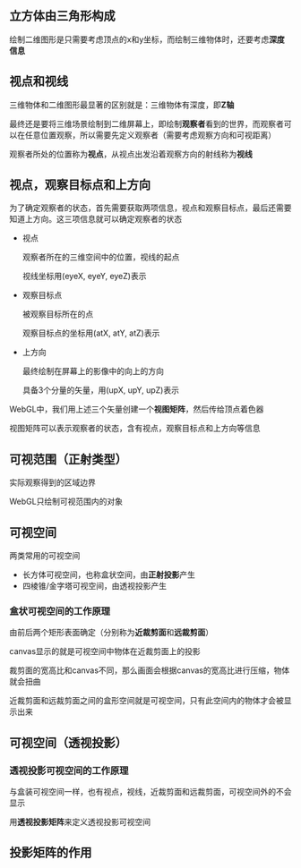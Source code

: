## 立方体由三角形构成

绘制二维图形是只需要考虑顶点的x和y坐标，而绘制三维物体时，还要考虑**深度信息**

## 视点和视线

三维物体和二维图形最显著的区别就是：三维物体有深度，即**Z轴**

最终还是要将三维场景绘制到二维屏幕上，即绘制**观察者**看到的世界，而观察者可以在任意位置观察，所以需要先定义观察者（需要考虑观察方向和可视距离）

观察者所处的位置称为**视点**，从视点出发沿着观察方向的射线称为**视线**

## 视点，观察目标点和上方向

为了确定观察者的状态，首先需要获取两项信息，视点和观察目标点，最后还需要知道上方向。这三项信息就可以确定观察者的状态

- 视点

  观察者所在的三维空间中的位置，视线的起点

  视线坐标用(eyeX, eyeY, eyeZ)表示

- 观察目标点

  被观察目标所在的点

  观察目标点的坐标用(atX, atY, atZ)表示

- 上方向

  最终绘制在屏幕上的影像中的向上的方向

  具备3个分量的矢量，用(upX, upY, upZ)表示

WebGL中，我们用上述三个矢量创建一个**视图矩阵**，然后传给顶点着色器

视图矩阵可以表示观察者的状态，含有视点，观察目标点和上方向等信息

## 可视范围（正射类型）

实际观察得到的区域边界

WebGL只绘制可视范围内的对象

## 可视空间

两类常用的可视空间

- 长方体可视空间，也称盒状空间，由**正射投影**产生
- 四棱锥/金字塔可视空间，由透视投影产生

### 盒状可视空间的工作原理

由前后两个矩形表面确定（分别称为**近裁剪面**和**远裁剪面**）

canvas显示的就是可视空间中物体在近裁剪面上的投影

裁剪面的宽高比和canvas不同，那么画面会根据canvas的宽高比进行压缩，物体就会扭曲

近裁剪面和远裁剪面之间的盒形空间就是可视空间，只有此空间内的物体才会被显示出来

## 可视空间（透视投影）

### 透视投影可视空间的工作原理

与盒装可视空间一样，也有视点，视线，近裁剪面和远裁剪面，可视空间外的不会显示

用**透视投影矩阵**来定义透视投影可视空间

## 投影矩阵的作用

